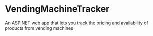 # VendingMachineTracker
An ASP.NET web app that lets you track the pricing and availability of products from vending machines
